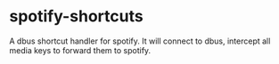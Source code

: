 spotify-shortcuts
=================

A dbus shortcut handler for spotify. It will connect to dbus, intercept all media keys to forward them to spotify.